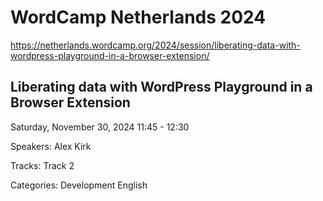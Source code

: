 # WordCamp Netherlands 2024

https://netherlands.wordcamp.org/2024/session/liberating-data-with-wordpress-playground-in-a-browser-extension/

## Liberating data with WordPress Playground in a Browser Extension

Saturday, November 30, 2024
11:45 - 12:30

Speakers:
    Alex Kirk

Tracks:
    Track 2

Categories:
    Development
    English
